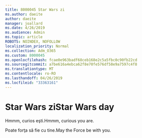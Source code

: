 ```yaml
---
title: 8000045 Star Wars zi
ms.author: daeite
author: daeite
manager: joallard
ms.date: 4/26/2019
ms.audience: Admin
ms.topic: article
ROBOTS: NOINDEX, NOFOLLOW
localization_priority: Normal
ms.collection: Adm_O365
ms.custom: 8000045
ms.openlocfilehash: fcae0e963badf68ceb168e2c5a5fbc0c90fb22cd
ms.sourcegitcommit: a7be616a4ebca62f8e70fe576df58e9a7597c4f8
ms.translationtype: MT
ms.contentlocale: ro-RO
ms.lasthandoff: 04/26/2019
ms.locfileid: "33363161"
---
```

# <a name="star-wars-day"></a><span data-ttu-id="19d2e-102">Star Wars zi</span><span class="sxs-lookup"><span data-stu-id="19d2e-102">Star Wars day</span></span>

<span data-ttu-id="19d2e-103">Hmmm, curios eşti.</span><span class="sxs-lookup"><span data-stu-id="19d2e-103">Hmmm, curious you are.</span></span>

<span data-ttu-id="19d2e-104">Poate forţa să fie cu tine.</span><span class="sxs-lookup"><span data-stu-id="19d2e-104">May the Force be with you.</span></span>